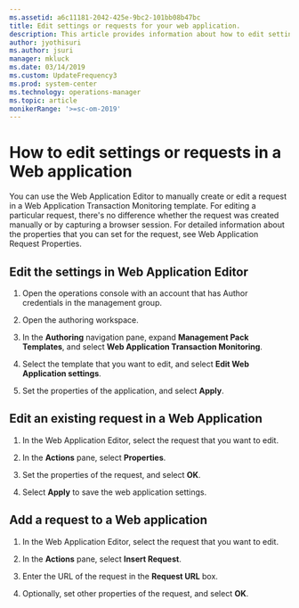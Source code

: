 ```yaml
---
ms.assetid: a6c11181-2042-425e-9bc2-101bb08b47bc
title: Edit settings or requests for your web application.
description: This article provides information about how to edit settings or requests for your web application.  
author: jyothisuri
ms.author: jsuri
manager: mkluck
ms.date: 03/14/2019
ms.custom: UpdateFrequency3
ms.prod: system-center
ms.technology: operations-manager
ms.topic: article
monikerRange: '>=sc-om-2019'
---
```



# How to edit settings or requests in a Web application

You can use the Web Application Editor to manually create or edit a request in a Web Application Transaction Monitoring template. For editing a particular request, there's no difference whether the request was created manually or by capturing a browser session. For detailed information about the properties that you can set for the request, see Web Application Request Properties.

## Edit the settings in Web Application Editor

1. Open the operations console with an account that has Author credentials in the management group.

2. Open the authoring workspace.

3. In the **Authoring** navigation pane, expand **Management Pack Templates**, and select **Web Application Transaction Monitoring**.

4. Select the template that you want to edit, and select **Edit Web Application settings**.

5. Set the properties of the application, and select **Apply**.

## Edit an existing request in a Web Application

1. In the Web Application Editor, select the request that you want to edit.

2. In the **Actions** pane, select **Properties**.

3. Set the properties of the request, and select **OK**.

4. Select **Apply** to save the web application settings.

## Add a request to a Web application

1. In the Web Application Editor, select the request that you want to edit.

2. In the **Actions** pane, select **Insert Request**.

3. Enter the URL of the request in the **Request URL** box.

4. Optionally, set other properties of the request, and select **OK**.
